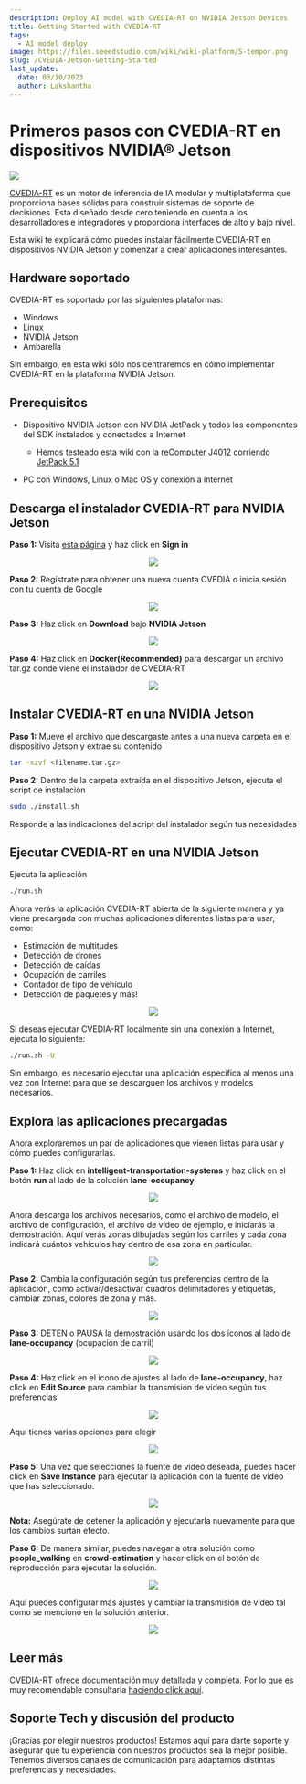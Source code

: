 ```yaml
---
description: Deploy AI model with CVEDIA-RT on NVIDIA Jetson Devices
title: Getting Started with CVEDIA-RT
tags:
  - AI model deploy
image: https://files.seeedstudio.com/wiki/wiki-platform/S-tempor.png
slug: /CVEDIA-Jetson-Getting-Started
last_update:
  date: 03/10/2023
  author: Lakshantha
---
```


# Primeros pasos con CVEDIA-RT en dispositivos NVIDIA® Jetson

<div style={{textAlign:'center'}}><img src="https://files.seeedstudio.com/wiki/CVEDIA/thumb.gif" style={{width:1000, height:'auto'}}/></div>

[CVEDIA-RT](https://www.cvedia.com/cvedia-rt) es un motor de inferencia de IA modular y multiplataforma que proporciona bases sólidas para construir sistemas de soporte de decisiones. Está diseñado desde cero teniendo en cuenta a los desarrolladores e integradores y proporciona interfaces de alto y bajo nivel.

Esta wiki te explicará cómo puedes instalar fácilmente CVEDIA-RT en dispositivos NVIDIA Jetson y comenzar a crear aplicaciones interesantes.

## Hardware soportado

CVEDIA-RT es soportado por las siguientes plataformas:

- Windows
- Linux 
- NVIDIA Jetson
- Ambarella

Sin embargo, en esta wiki sólo nos centraremos en cómo implementar CVEDIA-RT en la plataforma NVIDIA Jetson.

## Prerequisitos

- Dispositivo NVIDIA Jetson con NVIDIA JetPack y todos los componentes del SDK instalados y conectados a Internet

  - Hemos testeado esta wiki con la [reComputer J4012](https://www.seeedstudio.com/reComputer-J4012-p-5586.html) corriendo [JetPack 5.1](https://developer.nvidia.com/embedded/jetpack-sdk-51)
- PC con Windows, Linux o Mac OS y conexión a internet
 
## Descarga el instalador CVEDIA-RT para NVIDIA Jetson

**Paso 1:** Visita [esta página](https://rt.cvedia.com/) y haz click en **Sign in** 

<div align="center"><img width={500} src="https://files.seeedstudio.com/wiki/CVEDIA/10.png" /></div>

**Paso 2:** Regístrate para obtener una nueva cuenta CVEDIA o inicia sesión con tu cuenta de Google

<div align="center"><img width={300} src="https://files.seeedstudio.com/wiki/CVEDIA/14.png" /></div>

**Paso 3:** Haz click en **Download** bajo **NVIDIA Jetson**

<div align="center"><img width={500} src="https://files.seeedstudio.com/wiki/CVEDIA/12.jpg" /></div>

**Paso 4:** Haz click en **Docker(Recommended)** para descargar un archivo tar.gz donde viene el instalador de CVEDIA-RT 

<div align="center"><img width={1000} src="https://files.seeedstudio.com/wiki/CVEDIA/13.png" /></div>

## Instalar CVEDIA-RT en una NVIDIA Jetson

**Paso 1:** Mueve el archivo que descargaste antes a una nueva carpeta en el dispositivo Jetson y extrae su contenido

```sh
tar -xzvf <filename.tar.gz>
```

**Paso 2:** Dentro de la carpeta extraída en el dispositivo Jetson, ejecuta el script de instalación

```sh
sudo ./install.sh
```

Responde a las indicaciones del script del instalador según tus necesidades

## Ejecutar CVEDIA-RT en una NVIDIA Jetson

Ejecuta la aplicación

```sh
./run.sh
```

Ahora verás la aplicación CVEDIA-RT abierta de la siguiente manera y ya viene precargada con muchas aplicaciones diferentes listas para usar, como:

- Estimación de multitudes
- Detección de drones
- Detección de caídas
- Ocupación de carriles
- Contador de tipo de vehículo
- Detección de paquetes y más! 

<div align="center"><img width={1000} src="https://files.seeedstudio.com/wiki/CVEDIA/15.png" /></div>

Si deseas ejecutar CVEDIA-RT localmente sin una conexión a Internet, ejecuta lo siguiente:

```sh
./run.sh -U
```

Sin embargo, es necesario ejecutar una aplicación específica al menos una vez con Internet para que se descarguen los archivos y modelos necesarios.

## Explora las aplicaciones precargadas

Ahora exploraremos un par de aplicaciones que vienen listas para usar y cómo puedes configurarlas.

**Paso 1:** Haz click en **intelligent-transportation-systems** y haz click en el botón **run** al lado de la solución **lane-occupancy**

<div align="center"><img width={1000} src="https://files.seeedstudio.com/wiki/CVEDIA/2.jpg" /></div>

Ahora descarga los archivos necesarios, como el archivo de modelo, el archivo de configuración, el archivo de vídeo de ejemplo, e iniciarás la demostración. Aquí verás zonas dibujadas según los carriles y cada zona indicará cuántos vehículos hay dentro de esa zona en particular.

<div align="center"><img width={1000} src="https://files.seeedstudio.com/wiki/CVEDIA/lane-GIF.gif" /></div>

**Paso 2:** Cambia la configuración según tus preferencias dentro de la aplicación, como activar/desactivar cuadros delimitadores y etiquetas, cambiar zonas, colores de zona y más.

<div align="center"><img width={350} src="https://files.seeedstudio.com/wiki/CVEDIA/3.jpg" /></div>

**Paso 3:** DETEN o PAUSA la demostración usando los dos íconos al lado de **lane-occupancy** (ocupación de carril)

<div align="center"><img width={300} src="https://files.seeedstudio.com/wiki/CVEDIA/4.jpg" /></div>

**Paso 4:** Haz click en el ícono de ajustes al lado de **lane-occupancy**, haz click en **Edit Source** para cambiar la transmisión de video según tus preferencias

<div align="center"><img width={550} src="https://files.seeedstudio.com/wiki/CVEDIA/5.jpg" /></div>

Aquí tienes varias opciones para elegir

<div align="center"><img width={400} src="https://files.seeedstudio.com/wiki/CVEDIA/6.jpg" /></div>

**Paso 5:** Una vez que selecciones la fuente de video deseada, puedes hacer click en **Save Instance** para ejecutar la aplicación con la fuente de video que has seleccionado.

<div align="center"><img width={350} src="https://files.seeedstudio.com/wiki/CVEDIA/7.jpg" /></div>

**Nota:** Asegúrate de detener la aplicación y ejecutarla nuevamente para que los cambios surtan efecto.

**Paso 6:** De manera similar, puedes navegar a otra solución como **people_walking** en **crowd-estimation** y hacer click en el botón de reproducción para ejecutar la solución.

<div align="center"><img width={1000} src="https://files.seeedstudio.com/wiki/CVEDIA/Crowd-GIF-small.gif" /></div>

Aquí puedes configurar más ajustes y cambiar la transmisión de video tal como se mencionó en la solución anterior.

<div align="center"><img width={180} src="https://files.seeedstudio.com/wiki/CVEDIA/9.jpg" /></div>

## Leer más

CVEDIA-RT ofrece documentación muy detallada y completa. Por lo que es muy recomendable consultarla [haciendo click aquí](http://docs.cvedia.com).

## Soporte Tech y discusión del producto

¡Gracias por elegir nuestros productos! Estamos aquí para darte soporte y asegurar que tu experiencia con nuestros productos sea la mejor posible. Tenemos diversos canales de comunicación para adaptarnos distintas preferencias y necesidades.

<div class="button_tech_support_container">
<a href="https://forum.seeedstudio.com/" class="button_forum"></a> 
<a href="https://www.seeedstudio.com/contacts" class="button_email"></a>
</div>

<div class="button_tech_support_container">
<a href="https://discord.gg/eWkprNDMU7" class="button_discord"></a> 
<a href="https://github.com/Seeed-Studio/wiki-documents/discussions/69" class="button_discussion"></a>
</div>